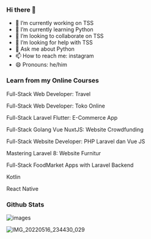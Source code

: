 ### Hi there 👋
- 🔭 I’m currently working on TSS
- 🌱 I’m currently learning Python
- 👯 I’m looking to collaborate on TSS
- 🤔 I’m looking for help with TSS
- 💬 Ask me about Python
- 📫 How to reach me: instagram
- 😄 Pronouns: he/him


### Learn from my Online Courses
Full-Stack Web Developer: Travel

Full-Stack Web Developer: Toko Online

Full-Stack Laravel Flutter: E-Commerce App

Full-Stack Golang Vue NuxtJS: Website Crowdfunding

Full-Stack Website Developer: PHP Laravel dan Vue JS

Mastering Laravel 8: Website Furnitur

Full-Stack FoodMarket Apps with Laravel Backend

Kotlin

React Native


### Github Stats

![images](https://user-images.githubusercontent.com/51072808/175283327-d991ae91-21c7-404d-84cf-a3a711ff0eb5.jpeg)

![IMG_20220516_234430_029](https://user-images.githubusercontent.com/51072808/175284095-93dfdf34-147e-4ae5-88e9-538e9d4bf0b6.jpg)



